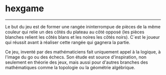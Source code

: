 # hexgame


------------------------------------------------------------------------------------------------


Le but du jeu est de former une rangée ininterrompue de pièces de la même couleur qui relie un des côtés du plateau au côté opposé (les pièces blanches relient les côtés blans et les noires les côtés noirs). C´est le joueur qui réussit avant à réaliser cette rangée qui gagnera la partie.



Ce jeu, inventé par des mathématiciens fait uniquement appel à la logique, à l'image du go ou des échecs. Son étude est source d'inspiration, non seulement en théorie des jeux, mais aussi pour d'autres branches des mathématiques comme la topologie ou la géométrie algébrique.
